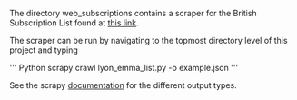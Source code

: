 
The directory web_subscriptions contains a scraper for the British Subscription List found at [this link](http://digital.lib.ucdavis.edu/projects/bwrp/Works/LyonEMisce.htm).

The scraper can be run by navigating to the topmost directory level of this project and typing

''' Python
scrapy crawl lyon_emma_list.py -o example.json
'''

See the scrapy [documentation](http://doc.scrapy.org/en/0.24/) for the different output types.

